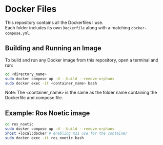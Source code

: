 # Docker Files

This repository contains all the Dockerfiles I use.  
Each folder includes its own `Dockerfile` along with a matching `docker-compose.yml`.

## Building and Running an Image

To build and run any Docker image from this repository, open a terminal and run:

```bash
cd <directory_name>
sudo docker compose up -d --build --remove-orphans
sudo docker exec -it <container_name> bash
```
Note: The <container_name> is the same as the folder name containing the Dockerfile and compose file.

## Example: Ros Noetic image

```bash
cd ros_noetic
sudo docker compose up -d --build --remove-orphans
xhost +local:docker # enabling X11 use for the container
sudo docker exec -it ros_noetic bash
```
